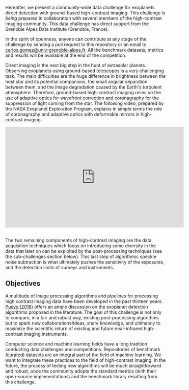 Hereafter, we present a community-wide data challenge for exoplanets direct detection with ground-based high-contrast imaging. This challenge is *being* prepared in collaboration with several members of the high-contrast imaging community. This data challenge has direct support from the Grenoble Alpes Data Institute (Grenoble, France).

In the spirit of openness, anyone can contribute at any stage of the challenge by sending a pull request to this repository or an email to [carlos.gomez@univ-grenoble-alpes.fr](mailto:carlos.gomez@univ-grenoble-alpes.fr). All the benchmark datasets, metrics and results will be available at the end of the competition.

Direct imaging is the next big step in the hunt of extrasolar planets. Observing exoplanets using ground-based telescopes is a very challenging task. The main difficulties are the huge difference in brightness between the host star and its potential companions, the small angular separation between them, and the image degradation caused by the Earth's turbulent atmosphere. Therefore, ground-based high-contrast imaging relies on the use of adaptive optics for wavefront correction and coronagraphy for the suppression of light coming from the star. The following video, prepared by the NASA Exoplanet Exploration Program, explains in simple terms the role of coronagraphy and adaptive optics with deformable mirrors in high-contrast imaging.  

<iframe width="560" height="315" src="https://www.youtube.com/embed/SpzeS7KBGkw?rel=0" frameborder="0" allow="autoplay; encrypted-media" allowfullscreen></iframe>
<br><br>

The two remaining components of high-contrast imaging are the data acquisition techniques which focus on introducing some diversity in the data that later on can be exploited by the post-processing techniques (see the sub-challenges section below). This last step of algorithmic speckle noise subtraction is what ultimately pushes the sensitivity of the exposures, and the detection limits of surveys and instruments. 

## Objectives

A multitude of image processing algorithms and pipelines for processing high contrast imaging data have been developed in the past thirteen years. [Pueyo (2018)](https://link.springer.com/referenceworkentry/10.1007/978-3-319-30648-3_10-1) offers an ample discussion on the exoplanet detection algorithms proposed in the literature. The goal of this challenge is not only to compare, in a fair and robust way, existing post-processing algorithms but to spark new collaborations/ideas, share knowledge, and ultimately to maximize the scientific return of existing and future near-infrared high-contrast imaging instruments.

Computer science and machine learning fields have a long tradition conducting data challenges and competitions. Repositories of benchmark (curated) datasets are an integral part of the field of machine learning. We want to integrate these practices to the field of high-contrast imaging. In the future, the process of testing new algorithms will be much straightforward and robust, once the community adopts the standard metrics (with their open-source implementations) and the benchmark library resulting from this challenge.  

 


